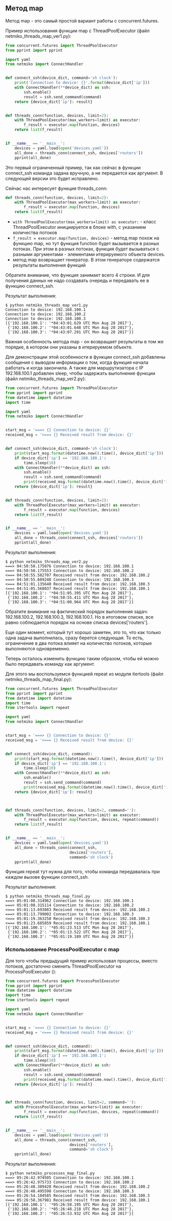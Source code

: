 ## Метод map

Метод map - это самый простой вариант работы с concurrent.futures.

Пример использования функции map с ThreadPoolExecutor (файл netmiko_threads_map_ver1.py):
```python
from concurrent.futures import ThreadPoolExecutor
from pprint import pprint

import yaml
from netmiko import ConnectHandler


def connect_ssh(device_dict, command='sh clock'):
    print('Connection to device: {}'.format(device_dict['ip']))
    with ConnectHandler(**device_dict) as ssh:
        ssh.enable()
        result = ssh.send_command(command)
    return {device_dict['ip']: result}


def threads_conn(function, devices, limit=2):
    with ThreadPoolExecutor(max_workers=limit) as executor:
        f_result = executor.map(function, devices)
    return list(f_result)


if __name__ == '__main__':
    devices = yaml.load(open('devices.yaml'))
    all_done = threads_conn(connect_ssh, devices['routers'])
    pprint(all_done)

```

Это первый ограниченный пример, так как сейчас в функции connect_ssh команда задана вручную, а не передается как аргумент.
В следующей версии это будет исправлено.

Сейчас нас интересует функция threads_conn:
```python
def threads_conn(function, devices, limit=2):
    with ThreadPoolExecutor(max_workers=limit) as executor:
        f_result = executor.map(function, devices)
    return list(f_result)
```

* ```with ThreadPoolExecutor(max_workers=limit) as executor:``` - класс ThreadPoolExecutor инициируется в блоке with, с указанием количества потоков
* ```f_result = executor.map(function, devices)``` - метод map похож на функцию map, но тут функция function будет вызывается в разных потоках. При этом в разных потоках, функция будет вызываться с разными аргументами - элементами итерируемого объекта devices.
* метод map возвращает генератор. В этом генераторе содержатся результаты выполнения функций

Обратите внимание, что функция занимает всего 4 строки.
И для получения данных не надо создавать очередь и передавать ее в функцию connect_ssh.

Результат выполнения:
```
$ python netmiko_threads_map_ver1.py
Connection to device: 192.168.100.1
Connection to device: 192.168.100.2
Connection to device: 192.168.100.3
[{'192.168.100.1': '*04:43:01.629 UTC Mon Aug 28 2017'},
 {'192.168.100.2': '*04:43:01.648 UTC Mon Aug 28 2017'},
 {'192.168.100.3': '*04:43:07.291 UTC Mon Aug 28 2017'}]

```

Важная особенность метода map - он возвращает результаты в том же порядке, в котором они указаны в итерируемом объекте.

Для демонстрации этой особенности в функции connect_ssh добавлены сообщения с выводом информации о том, когда функция начала работать и когда закончила.
А также для маршрутизатора с IP 192.168.100.1 добавлен sleep, чтобы задержать выполнение функции (файл netmiko_threads_map_ver2.py):
```python
from concurrent.futures import ThreadPoolExecutor
from pprint import pprint
from datetime import datetime
import time

import yaml
from netmiko import ConnectHandler


start_msg = '===> {} Connection to device: {}'
received_msg = '<=== {} Received result from device: {}'


def connect_ssh(device_dict, command='sh clock'):
    print(start_msg.format(datetime.now().time(), device_dict['ip']))
    if device_dict['ip'] == '192.168.100.1':
        time.sleep(10)
    with ConnectHandler(**device_dict) as ssh:
        ssh.enable()
        result = ssh.send_command(command)
        print(received_msg.format(datetime.now().time(), device_dict['ip']))
    return {device_dict['ip']: result}


def threads_conn(function, devices, limit=2):
    with ThreadPoolExecutor(max_workers=limit) as executor:
        f_result = executor.map(function, devices)
    return list(f_result)


if __name__ == '__main__':
    devices = yaml.load(open('devices.yaml'))
    all_done = threads_conn(connect_ssh, devices['routers'])
    pprint(all_done)

```

Результат выполнения:
```
$ python netmiko_threads_map_ver2.py
===> 04:50:50.175076 Connection to device: 192.168.100.1
===> 04:50:50.175553 Connection to device: 192.168.100.2
<=== 04:50:55.582707 Received result from device: 192.168.100.2
===> 04:50:55.689248 Connection to device: 192.168.100.3
<=== 04:51:01.135640 Received result from device: 192.168.100.3
<=== 04:51:05.568037 Received result from device: 192.168.100.1
[{'192.168.100.1': '*04:51:05.395 UTC Mon Aug 28 2017'},
 {'192.168.100.2': '*04:50:55.411 UTC Mon Aug 28 2017'},
 {'192.168.100.3': '*04:51:00.964 UTC Mon Aug 28 2017'}]
```

Обратите внимание на фактический порядок выполнения задач: 192.168.100.2, 192.168.100.3, 192.168.100.1.
Но в итоговом списке, все равно соблюдается порядок на основе списка devices['routers'].

Еще один момент, который тут хорошо заметен, это то, что как только одна задача выполнилась, сразу берется следующая.
То есть, ограничение в два потока влияет на количество потоков, которые выполняются одновременно.

Теперь осталось изменить функцию таким образом, чтобы ей можно было передавать команду как аргумент.

Для этого мы воспользуемся функцией repeat из модуля itertools (файл netmiko_threads_map_final.py):
```python
from concurrent.futures import ThreadPoolExecutor
from pprint import pprint
from datetime import datetime
import time
from itertools import repeat

import yaml
from netmiko import ConnectHandler


start_msg = '===> {} Connection to device: {}'
received_msg = '<=== {} Received result from device: {}'


def connect_ssh(device_dict, command):
    print(start_msg.format(datetime.now().time(), device_dict['ip']))
    if device_dict['ip'] == '192.168.100.1':
        time.sleep(10)
    with ConnectHandler(**device_dict) as ssh:
        ssh.enable()
        result = ssh.send_command(command)
        print(received_msg.format(datetime.now().time(), device_dict['ip']))
    return {device_dict['ip']: result}



def threads_conn(function, devices, limit=2, command=''):
    with ThreadPoolExecutor(max_workers=limit) as executor:
        f_result = executor.map(function, devices, repeat(command))
    return list(f_result)


if __name__ == '__main__':
    devices = yaml.load(open('devices.yaml'))
    all_done = threads_conn(connect_ssh,
                            devices['routers'],
                            command='sh clock')
    pprint(all_done)

```

Функция repeat тут нужна для того, чтобы команда передавалась при каждом вызове функции connect_ssh.

Результат выполнения:
```
$ python netmiko_threads_map_final.py
===> 05:01:08.314962 Connection to device: 192.168.100.1
===> 05:01:08.315114 Connection to device: 192.168.100.2
<=== 05:01:13.693083 Received result from device: 192.168.100.2
===> 05:01:13.799002 Connection to device: 192.168.100.3
<=== 05:01:19.363250 Received result from device: 192.168.100.3
<=== 05:01:23.685859 Received result from device: 192.168.100.1
[{'192.168.100.1': '*05:01:23.513 UTC Mon Aug 28 2017'},
 {'192.168.100.2': '*05:01:13.522 UTC Mon Aug 28 2017'},
 {'192.168.100.3': '*05:01:19.189 UTC Mon Aug 28 2017'}]
```


### Использование ProcessPoolExecutor с map

Для того чтобы предыдущий пример использовал процессы, вместо потоков, достаточно сменить ThreadPoolExecutor на ProcessPoolExecutor ():
```python
from concurrent.futures import ProcessPoolExecutor
from pprint import pprint
from datetime import datetime
import time
from itertools import repeat

import yaml
from netmiko import ConnectHandler


start_msg = '===> {} Connection to device: {}'
received_msg = '<=== {} Received result from device: {}'


def connect_ssh(device_dict, command):
    print(start_msg.format(datetime.now().time(), device_dict['ip']))
    if device_dict['ip'] == '192.168.100.1':
        time.sleep(10)
    with ConnectHandler(**device_dict) as ssh:
        ssh.enable()
        result = ssh.send_command(command)
        print(received_msg.format(datetime.now().time(), device_dict['ip']))
    return {device_dict['ip']: result}



def threads_conn(function, devices, limit=2, command=''):
    with ProcessPoolExecutor(max_workers=limit) as executor:
        f_result = executor.map(function, devices, repeat(command))
    return list(f_result)


if __name__ == '__main__':
    devices = yaml.load(open('devices.yaml'))
    all_done = threads_conn(connect_ssh,
                            devices['routers'],
                            command='sh clock')
    pprint(all_done)

```

Результат выполнения:
```
$ python netmiko_processes_map_final.py
===> 05:26:42.974505 Connection to device: 192.168.100.1
===> 05:26:42.975733 Connection to device: 192.168.100.2
<=== 05:26:48.389420 Received result from device: 192.168.100.2
===> 05:26:48.495598 Connection to device: 192.168.100.3
<=== 05:26:54.104585 Received result from device: 192.168.100.3
<=== 05:26:58.367981 Received result from device: 192.168.100.1
[{'192.168.100.1': '*05:26:58.195 UTC Mon Aug 28 2017'},
 {'192.168.100.2': '*05:26:48.218 UTC Mon Aug 28 2017'},
 {'192.168.100.3': '*05:26:53.932 UTC Mon Aug 28 2017'}]
```

